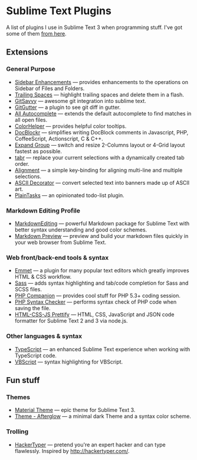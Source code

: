 Sublime Text Plugins
====================

A list of plugins I use in Sublime Text 3 when programming stuff. I've got some of them [from here](https://github.com/dreikanter/sublime-bookmarks).

## Extensions

### General Purpose
- [Sidebar Enhancements](https://github.com/titoBouzout/SideBarEnhancements) — provides enhancements to the operations on Sidebar of Files and Folders.
- [Trailing Spaces](https://github.com/SublimeText/TrailingSpaces) — highlight trailing spaces and delete them in a flash.
- [GitSavvy](https://github.com/divmain/GitSavvy) — awesome git integration into sublime text.
- [GitGutter](https://github.com/jisaacks/GitGutter) — a plugin to see git diff in gutter.
- [All Autocomplete](https://github.com/alienhard/SublimeAllAutocomplete) — extends the default autocomplete to find matches in all open files.
- [ColorHelper](https://packagecontrol.io/packages/ColorHelper) — provides helpful color tooltips.
- [DocBlockr](https://packagecontrol.io/packages/DocBlockr) — simplifies writing DocBlock comments in Javascript, PHP, CoffeeScript, Actionscript, C & C++.
- [Expand Group](https://packagecontrol.io/packages/Expand%20Group) — switch and resize 2-Columns layout or 4-Grid layout fastest as possible.
- [tabr](https://packagecontrol.io/packages/tabr) — replace your current selections with a dynamically created tab order.
- [Alignment](https://github.com/wbond/sublime_alignment) — a simple key-binding for aligning multi-line and multiple selections.
- [ASCII Decorator](https://github.com/viisual/ASCII-Decorator) — convert selected text into banners made up of ASCII art.
- [PlainTasks](https://github.com/aziz/PlainTasks) — an opinionated todo-list plugin.

### Markdown Editing Profile
- [MarkdownEditing](https://github.com/SublimeText-Markdown/MarkdownEditing) — powerful Markdown package for Sublime Text with better syntax understanding and good color schemes.
- [Markdown Preview](https://github.com/revolunet/sublimetext-markdown-preview) — preview and build your markdown files quickly in your web browser from Sublime Text.

### Web front/back-end tools & syntax
- [Emmet](http://emmet.io) — a plugin for many popular text editors which greatly improves HTML & CSS workflow.
- [Sass](https://packagecontrol.io/packages/Sass) — adds syntax highlighting and tab/code completion for Sass and SCSS files.
- [PHP Companion](https://packagecontrol.io/packages/PHP%20Companion) — provides cool stuff for PHP 5.3+ coding session.
- [PHP Syntax Checker](https://packagecontrol.io/packages/PHP%20Syntax%20Checker) — performs syntax check of PHP code when saving the file.
- [HTML-CSS-JS Prettify](https://packagecontrol.io/packages/HTML-CSS-JS%20Prettify) — HTML, CSS, JavaScript and JSON code formatter for Sublime Text 2 and 3 via node.js.

### Other languages & syntax
- [TypeScript](https://packagecontrol.io/packages/TypeScript) — an enhanced Sublime Text experience when working with TypeScript code.
- [VBScript](https://packagecontrol.io/packages/VBScript) — syntax highlighting for VBScript.

## Fun stuff

### Themes
- [Material Theme](http://equinusocio.github.io/material-theme/) — epic theme for Sublime Text 3.
- [Theme - Afterglow](https://github.com/YabataDesign/afterglow-theme) — a minimal dark Theme and a syntax color scheme.

### Trolling
- [HackerTyper](https://github.com/rexxars/sublime-hacker-typer) — pretend you're an expert hacker and can type flawlessly. Inspired by http://hackertyper.com/.
